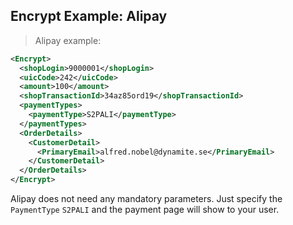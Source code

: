 
## Encrypt Example: Alipay

> Alipay example: 

```xml
<Encrypt>
  <shopLogin>9000001</shopLogin>
  <uicCode>242</uicCode>
  <amount>100</amount>
  <shopTransactionId>34az85ord19</shopTransactionId>
  <paymentTypes>
    <paymentType>S2PALI</paymentType>
  </paymentTypes>
  <OrderDetails>
    <CustomerDetail>
      <PrimaryEmail>alfred.nobel@dynamite.se</PrimaryEmail>
    </CustomerDetail>
  </OrderDetails>
</Encrypt>
```

Alipay does not need any mandatory parameters. Just specify the `PaymentType` `S2PALI` and the payment page will show to your user. 


